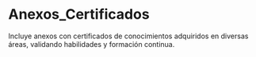 # Anexos_Certificados
Incluye anexos con certificados de conocimientos adquiridos en diversas áreas, validando habilidades y formación continua.
